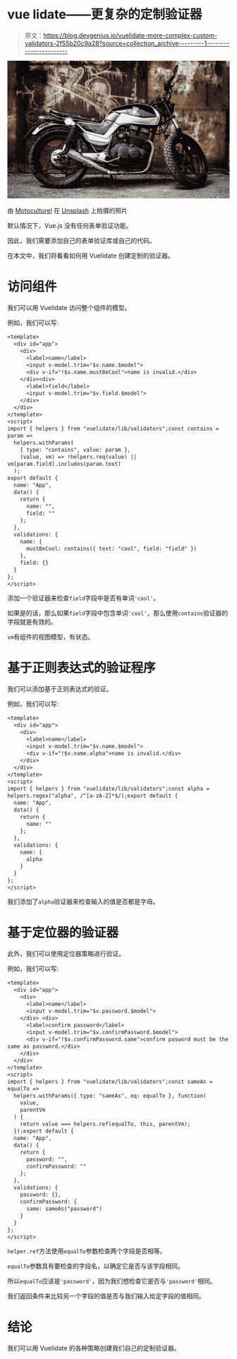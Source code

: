 # vue lidate——更复杂的定制验证器

> 原文：<https://blog.devgenius.io/vuelidate-more-complex-custom-validators-2f55b20c9a28?source=collection_archive---------1----------------------->

![](img/69f756cecb4bfa9ae53ab7cf64c8d5c0.png)

由 [Motoculturel](https://unsplash.com/@motoculturel?utm_source=medium&utm_medium=referral) 在 [Unsplash](https://unsplash.com?utm_source=medium&utm_medium=referral) 上拍摄的照片

默认情况下，Vue.js 没有任何表单验证功能。

因此，我们需要添加自己的表单验证库或自己的代码。

在本文中，我们将看看如何用 Vuelidate 创建定制的验证器。

# 访问组件

我们可以用 Vuelidate 访问整个组件的模型。

例如，我们可以写:

```
<template>
  <div id="app">
    <div>
      <label>name</label>
      <input v-model.trim="$v.name.$model">
      <div v-if="!$v.name.mustBeCool">name is invalid.</div>
    </div><div>
      <label>field</label>
      <input v-model.trim="$v.field.$model">
    </div>
  </div>
</template>
<script>
import { helpers } from "vuelidate/lib/validators";const contains = param =>
  helpers.withParams(
    { type: "contains", value: param },
    (value, vm) => !helpers.req(value) || vm[param.field].includes(param.text)
  );
export default {
  name: "App",
  data() {
    return {
      name: "",
      field: ""
    };
  },
  validations: {
    name: {
      mustBeCool: contains({ text: "cool", field: "field" })
    },
    field: {}
  }
};
</script>
```

添加一个验证器来检查`field`字段中是否有单词`'cool'`。

如果是的话，那么如果`field`字段中包含单词`'cool'`，那么使用`contains`验证器的字段就是有效的。

`vm`有组件的视图模型，有状态。

# 基于正则表达式的验证程序

我们可以添加基于正则表达式的验证。

例如，我们可以写:

```
<template>
  <div id="app">
    <div>
      <label>name</label>
      <input v-model.trim="$v.name.$model">
      <div v-if="!$v.name.alpha">name is invalid.</div>
    </div>
  </div>
</template>
<script>
import { helpers } from "vuelidate/lib/validators";const alpha = helpers.regex("alpha", /^[a-zA-Z]*$/);export default {
  name: "App",
  data() {
    return {
      name: ""
    };
  },
  validations: {
    name: {
      alpha
    }
  }
};
</script>
```

我们添加了`alpha`验证器来检查输入的值是否都是字母。

# 基于定位器的验证器

此外，我们可以使用定位器策略进行验证。

例如，我们可以写:

```
<template>
  <div id="app">
    <div>
      <label>name</label>
      <input v-model.trim="$v.password.$model">
    </div> <div>
      <label>confirm password</label>
      <input v-model.trim="$v.confirmPassword.$model">
      <div v-if="!$v.confirmPassword.same">confirm pasword must be the same as password.</div>
    </div>
  </div>
</template>
<script>
import { helpers } from "vuelidate/lib/validators";const sameAs = equalTo =>
  helpers.withParams({ type: "sameAs", eq: equalTo }, function(
    value,
    parentVm
  ) {
    return value === helpers.ref(equalTo, this, parentVm);
  });export default {
  name: "App",
  data() {
    return {
      password: "",
      confirmPassword: ""
    };
  },
  validations: {
    password: {},
    confirmPassword: {
      same: sameAs("password")
    }
  }
};
</script>
```

`helper.ref`方法使用`equalTo`参数检查两个字段是否相等。

`equalTo`参数具有要检查的字段名，以确定它是否与该字段相同。

所以`equalTo`应该是`'password'`，因为我们想检查它是否与`'password'`相同。

我们返回条件来比较另一个字段的值是否与我们输入给定字段的值相同。

# 结论

我们可以用 Vuelidate 的各种策略创建我们自己的定制验证器。